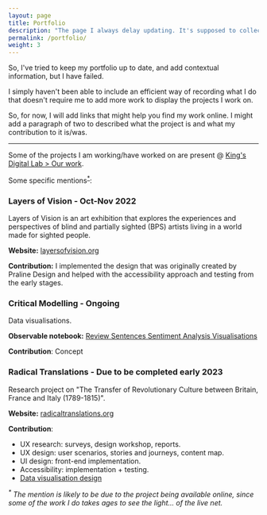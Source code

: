```yaml
---
layout: page
title: Portfolio
description: "The page I always delay updating. It's supposed to collect and showcase some of my work."
permalink: /portfolio/
weight: 3
---
```


So, I've tried to keep my portfolio up to date, and add contextual information, but I have failed.

I simply haven't been able to include an efficient way of recording what I do that doesn't require me to add more work to display the projects I work on.

So, for now, I will add links that might help you find my work online. I might add a paragraph of two to described what the project is and what my contribution to it is/was.

<hr>

Some of the projects I am working/have worked on are present @ [King's Digital Lab > Our work](https://kdl.kcl.ac.uk/our-work/).

Some specific mentions<sup><a href="#note">*</a></sup>:

### Layers of Vision - Oct-Nov 2022
Layers of Vision is an art exhibition that explores the experiences and perspectives of blind and partially sighted (BPS) artists living in a world made for sighted people.

**Website:** [layersofvision.org](https://layersofvision.org/)

**Contribution:** I implemented the design that was originally created by Praline Design and helped with the accessibility approach and testing from the early stages.

### Critical Modelling - Ongoing
Data visualisations.

**Observable notebook:** [Review Sentences Sentiment Analysis Visualisations](https://observablehq.com/@jmiguelv/critical-modeling-of-extensive-literary-data-review-sentences-sentiment-analysis?collection=@jmiguelv/critical-modeling-of-extensive-literary-data)

**Contribution**: Concept

### Radical Translations - Due to be completed early 2023
Research project on "The Transfer of Revolutionary Culture between Britain, France and Italy (1789-1815)".

**Website:** [radicaltranslations.org](https://radicaltranslations.org/)

**Contribution**: 
* UX research: surveys, design workshop, reports.
* UX design: user scenarios, stories and journeys, content map.
* UI design: front-end implementation.
* Accessibility: implementation + testing.
* [Data visualisation design](https://radicaltranslations.org/database/timeline/?page=1&page_size=1000)

<a id="note"></a>
_<sup>*</sup> The mention is likely to be due to the project being available online, since some of the work I do takes ages to see the light... of the live net._